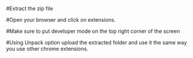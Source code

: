 #Extract the zip file

#Open your browser and click on extensions.

#Make sure to put developer mode on the top right corner of the screen

#Using Unpack option upload the extracted folder and use it the same way you use other chrome extensions.






